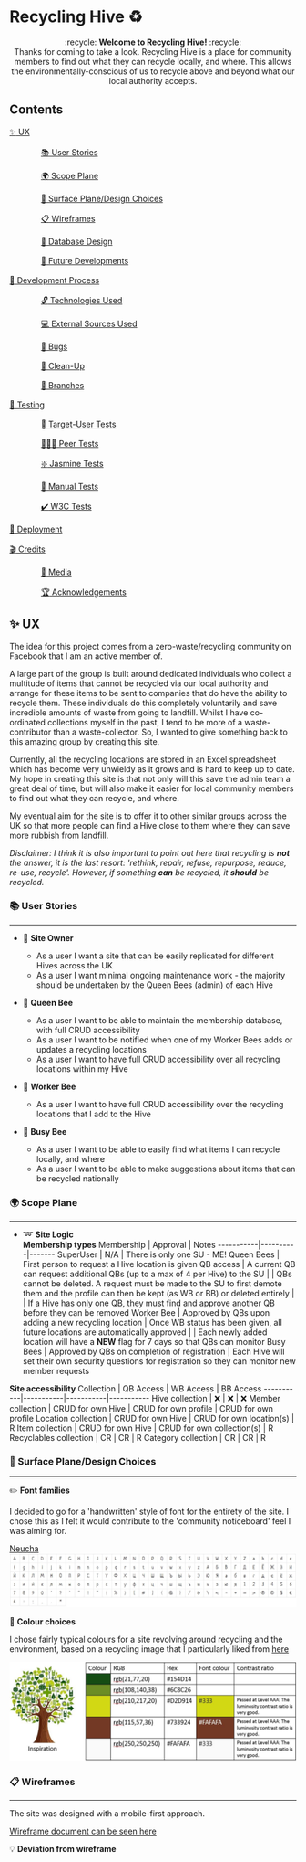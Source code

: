 # Recycling Hive :recycle:

<p align="center"> :recycle: <strong>Welcome to Recycling Hive!</strong> :recycle: <br>
Thanks for coming to take a look.
Recycling Hive is a place for community members to find out what they can recycle locally, and where. This allows the environmentally-conscious of us to recycle above and beyond what our local authority accepts.</p>

## Contents

[:sparkles: UX](#sparkles-ux)\
\
              [:books: User Stories](#books-user-stories)\
\
              [:earth_africa: Scope Plane](#earth_africa-scope-plane)\
\
              [:rainbow: Surface Plane/Design Choices](#rainbow-surface-planedesign-choices)\
\
              [:clipboard: Wireframes](#clipboard-wireframes)\
\
              [:dvd: Database Design](#dvd-database-design)\
\
              [:crystal_ball: Future Developments](#crystal_ball-future-developments)\
\
[:construction: Development Process](#construction-development-process)\
\
              [:unlock: Technologies Used](#unlock-technologies-used)\
\
              [:computer: External Sources Used](#computer-external-sources-used)\
\
              [:bug: Bugs](#bug-bugs)\
\
              [:broom: Clean-Up](#broom-clean-up)\
\
              [:deciduous_tree: Branches](#deciduous_tree-branches)\
\
[:test_tube: Testing](#test_tube-testing)\
\
              [:raising_hand: Target-User Tests](#raising_hand-target-user-tests)\
\
              [:people_holding_hands: Peer Tests](#people_holding_hands-peer-tests)\
\
              [:sparkle: Jasmine Tests](#sparkle-jasmine-tests)\
\
              [:memo: Manual Tests](#memo-manual-tests)\
\
              [:heavy_check_mark: W3C Tests](#heavy_check_mark-w3c-tests)\
\
[:flight_departure: Deployment](#flight_departure-deployment)\
\
[:clapper: Credits](#clapper-credits)\
\
              [:movie_camera: Media](#movie_camera-media)\
\
              [:trophy: Acknowledgements](#trophy-acknowledgements)

## :sparkles: UX

The idea for this project comes from a zero-waste/recycling community on Facebook that I am an active member of. 

A large part of the group is built around dedicated individuals who collect a multitude of items that cannot be recycled via our local authority 
and arrange for these items to be sent to companies that do have the ability to recycle them. These individuals do this completely voluntarily and 
save incredible amounts of waste from going to landfill. Whilst I have co-ordinated collections myself in the past, I tend to be more of a waste-contributor
than a waste-collector. So, I wanted to give something back to this amazing group by creating this site.

Currently, all the recycling locations are stored in an Excel spreadsheet which has become very unwieldy as it grows and is hard to keep up to date. My hope
in creating this site is that not only will this save the admin team a great deal of time, but will also make it easier for local community members to find out
what they can recycle, and where.

My eventual aim for the site is to offer it to other similar groups across the UK so that more people can find a Hive close to them where they can save more 
rubbish from landfill.

<em>Disclaimer: I think it is also important to point out here that recycling is <strong>not</strong> the answer, it is the last resort: 
'rethink, repair, refuse, repurpose, reduce, re-use, recycle'. However, if something <strong>can</strong> be recycled, it <strong>should</strong> be recycled.</em>

### :books: User Stories
---
* :woman: **Site Owner**
    * As a user I want a site that can be easily replicated for different Hives across the UK
    * As a user I want minimal ongoing maintenance work - the majority should be undertaken by the Queen Bees (admin) of each Hive

* :honeybee: **Queen Bee**
    * As a user I want to be able to maintain the membership database, with full CRUD accessibility
    * As a user I want to be notified when one of my Worker Bees adds or updates a recycling locations
    * As a user I want to have full CRUD accessibility over all recycling locations within my Hive

* :honeybee: **Worker Bee**
    * As a user I want to have full CRUD accessibility over the recycling locations that I add to the Hive

* :honeybee: **Busy Bee**
    * As a user I want to be able to easily find what items I can recycle locally, and where
    * As a user I want to be able to make suggestions about items that can be recycled nationally

### :earth_africa: Scope Plane
---
* :loop: **Site Logic**\
**Membership types**
Membership | Approval | Notes
-----------|----------|-------
SuperUser | N/A | There is only one SU - ME!
Queen Bees | First person to request a Hive location is given QB access | A current QB can request additional QBs (up to a max of 4 per Hive) to the SU
| | QBs cannot be deleted. A request must be made to the SU to first demote them and the profile can then be kept (as WB or BB) or deleted entirely
| | If a Hive has only one QB, they must find and approve another QB before they can be removed
Worker Bee | Approved by QBs upon adding a new recycling location | Once WB status has been given, all future locations are automatically approved
| | Each newly added location will have a <strong>NEW</strong> flag for 7 days so that QBs can monitor
Busy Bees | Approved by QBs on completion of registration | Each Hive will set their own security questions for registration so they can monitor new member requests

**Site accessibility**
Collection | QB Access | WB Access | BB Access
-----------|-----------|-----------|-----------
Hive collection | :x: | :x: | :x:
Member collection | CRUD for own Hive | CRUD for own profile | CRUD for own profile
Location collection | CRUD for own Hive | CRUD for own location(s) | R
Item collection | CRUD for own Hive | CRUD for own collection(s) | R
Recyclables collection | CR | CR | R
Category collection | CR | CR | R

### :rainbow: Surface Plane/Design Choices
---
:pencil2: **Font families**

I decided to go for a 'handwritten' style of font for the entirety of the site. I chose this as I felt it would contribute to the 'community noticeboard' feel I was aiming for.

[Neucha](https://fonts.google.com/specimen/Neucha)
![Neucha Font](/wireframes/font-family.jpg)

:art: **Colour choices**

I chose fairly typical colours for a site revolving around recycling and the environment, based on a recycling image that I particularly liked from [here](https://blog.ferrovial.com/en/2016/11/recycling-began-when-greeks-discovered-landfills/)

![Site Colours](/wireframes/site-colours.jpg)

### :clipboard: Wireframes
---
The site was designed with a mobile-first approach. 

[Wireframe document can be seen here](/wireframes/data-centric-wireframe.pdf)


:bulb: **Deviation from wireframe**